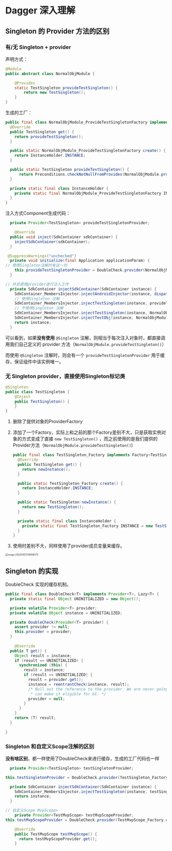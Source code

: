 # Dagger 深入理解

## Singleton 的 Provider 方法的区别

### 有/无 Singleton + provider

声明方式：

```java
@Module
public abstract class NormalObjModule {

    @Provides
    static TestSingleton provideTestSingleton() {
        return new TestSingleton();
    }
}
```

生成的工厂：

```java
public final class NormalObjModule_ProvideTestSingletonFactory implements Factory<TestSingleton> {
  @Override
  public TestSingleton get() {
    return provideTestSingleton();
  }

  public static NormalObjModule_ProvideTestSingletonFactory create() {
    return InstanceHolder.INSTANCE;
  }

  public static TestSingleton provideTestSingleton() {
      return Preconditions.checkNotNullFromProvides(NormalObjModule.provideTestSingleton());
  }

  private static final class InstanceHolder {
    private static final NormalObjModule_ProvideTestSingletonFactory INSTANCE = new NormalObjModule_ProvideTestSingletonFactory();
  }
}
```

注入方式Component生成代码：

```java
  private Provider<TestSingleton> provideTestSingletonProvider;

	@Override
  public void inject(SdkContainer sdkContainer) {
    injectSdkContainer(sdkContainer);
  }

 @SuppressWarnings("unchecked")
  private void initialize(final Application applicationParam) {
// 使用Singleton注解时有这一句
    this.provideTestSingletonProvider = DoubleCheck.provider(NormalObjModule_ProvideTestSingletonFactory.create());
  }

// 并且使用provider进行注入工作
  private SdkContainer injectSdkContainer(SdkContainer instance) {
    SdkContainer_MembersInjector.injectAndroidInjector(instance, dispatchingAndroidInjectorOfObject());
    // 使用Singleton 注解
    SdkContainer_MembersInjector.injectTestSingleton(instance, provideTestSingletonProvider.get());
    // 不使用Singleton 注解
    SdkContainer_MembersInjector.injectTestSingleton(instance, NormalObjModule_ProvideTestSingletonFactory.provideTestSingleton());
    SdkContainer_MembersInjector.injectTestObj(instance, NormalObjModule_ProviderTestOjbFactory.providerTestOjb());
    return instance;
  }
```

可以看到，如果**没有使用** `@Singleton` 注解，则相当于每次注入对象时，都直接调用我们自己定义的 provider 方法（`NormalObjModule.provideTestSingleton()`） 

而使用  `@Singleton` 注解时，则会有一个 `provideTestSingletonProvider` 用于缓存，保证组件中该实例唯一。

### 无 Singleton provider，直接使用Singleton标记类

```java
@Singleton
public class TestSingleton {
    @Inject
    public TestSingleton() {
    }
}
```

1. 删除了提供对象的ProviderFactory

2. 添加了一个Factory，实际上和之前的那个Factory差别不大，只是获取实例对象的方式变成了直接 `new TestSingleton()` ，而之前使用的是我们提供的 Provider方法（`NormalObjModule.provideTestSingleton()`)

   ```java
   public final class TestSingleton_Factory implements Factory<TestSingleton> {
     @Override
     public TestSingleton get() {
       return newInstance();
     }
   
     public static TestSingleton_Factory create() {
       return InstanceHolder.INSTANCE;
     }
   
     public static TestSingleton newInstance() {
       return new TestSingleton();
     }
   
     private static final class InstanceHolder {
       private static final TestSingleton_Factory INSTANCE = new TestSingleton_Factory();
     }
   }
   ```

3. 使用时差别不大，同样使用了provider成员变量来缓存。

<img src="https://gitee.com/hanlyjiang/image-repo/raw/master/image/202203072140408.png" alt="image-20220307214056373" style="zoom: 50%;" />





## Singleton 的实现

DoubleCheck 实现的缓存机制。

```java
public final class DoubleCheck<T> implements Provider<T>, Lazy<T> {
  private static final Object UNINITIALIZED = new Object();

  private volatile Provider<T> provider;
  private volatile Object instance = UNINITIALIZED;

  private DoubleCheck(Provider<T> provider) {
    assert provider != null;
    this.provider = provider;
  }  
  
	@Override
  public T get() {
    Object result = instance;
    if (result == UNINITIALIZED) {
      synchronized (this) {
        result = instance;
        if (result == UNINITIALIZED) {
          result = provider.get();
          instance = reentrantCheck(instance, result);
          /* Null out the reference to the provider. We are never going to need it again, so we
           * can make it eligible for GC. */
          provider = null;
        }
      }
    }
    return (T) result;
  }
  
}
```

### Singleton 和自定义Scope注解的区别

**没有啥区别**，都一样使用了DoubleCheck来进行缓存，生成的工厂代码也一样

```java
  private Provider<TestSingleton> testSingletonProvider;

this.testSingletonProvider = DoubleCheck.provider(TestSingleton_Factory.create());

  private SdkContainer injectSdkContainer(SdkContainer instance) {
    SdkContainer_MembersInjector.injectTestSingleton(instance, testSingletonProvider.get());
    return instance;
  }

// 自定义Scope MvpScope>
    private Provider<TestMvpScope> testMvpScopeProvider;
this.testMvpScopeProvider = DoubleCheck.provider(TestMvpScope_Factory.create());

    @Override
    public TestMvpScope testMvpScope() {
      return testMvpScopeProvider.get();
    }
```

